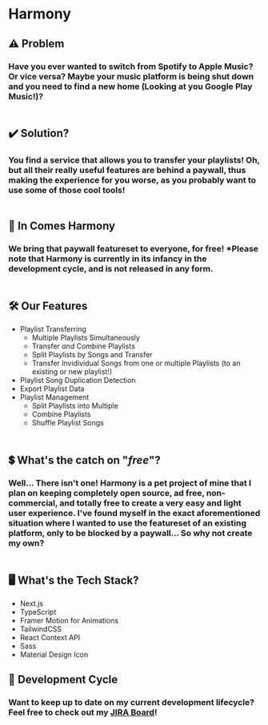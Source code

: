 # Harmony

## ⚠️ Problem
### Have you ever wanted to switch from Spotify to Apple Music? Or vice versa? Maybe your music platform is being shut down and you need to find a new home (Looking at you Google Play Music!)?<br><br>
## ✔️ Solution?
### You find a service that allows you to transfer your playlists! Oh, but all their really useful features are behind a paywall, thus making the experience for you worse, as you probably want to use some of those cool tools!<br><br>

## 🚀 In Comes Harmony
### We bring that paywall featureset to everyone, for free! *Please note that Harmony is currently in its infancy in the development cycle, and is not released in any form.<br><br>

## 🛠️ Our Features
- Playlist Transferring
  - Multiple Playlists Simultaneously
  - Transfer *and* Combine Playlists
  - Split Playlists by Songs and Transfer
  - Transfer Invidividual Songs from one or multiple Playlists (to an existing or new playlist!)
- Playlist Song Duplication Detection
- Export Playlist Data
- Playlist Management
  - Split Playlists into Multiple
  - Combine Playlists
  - Shuffle Playlist Songs
## <br>💲 What's the catch on "*free*"?
### Well... There isn't one! Harmony is a pet project of mine that I plan on keeping completely open source, ad free, non-commercial, and totally free to create a very easy and light user experience. I've found myself in the exact aforementioned situation where I wanted to use the featureset of an existing platform, only to be blocked by a paywall... So why not create my own?<br><br>

## 🖥️ What's the Tech Stack?
- Next.js 
- TypeScript
- Framer Motion for Animations
- TailwindCSS
- React Context API
- Sass
- Material Design Icon

## 🔧 Development Cycle
### Want to keep up to date on my current development lifecycle? Feel free to check out my [JIRA Board](https://bbutner.atlassian.net/jira/software/c/projects/HRMNY/issues/?filter=allissues)!